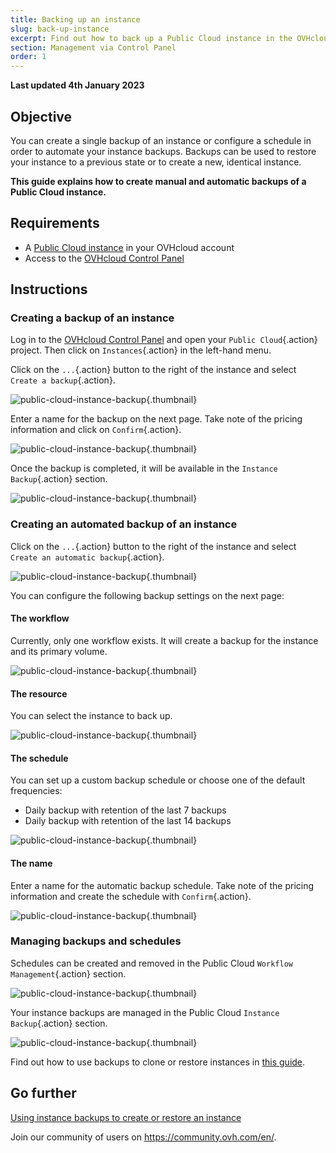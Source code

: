 ```yaml
---
title: Backing up an instance
slug: back-up-instance
excerpt: Find out how to back up a Public Cloud instance in the OVHcloud Control Panel
section: Management via Control Panel
order: 1
---
```


**Last updated 4th January 2023**

## Objective

You can create a single backup of an instance or configure a schedule in order to automate your instance backups. Backups can be used to restore your instance to a previous state or to create a new, identical instance.

**This guide explains how to create manual and automatic backups of a Public Cloud instance.**

## Requirements

- A [Public Cloud instance](https://www.ovhcloud.com/en-sg/public-cloud/) in your OVHcloud account
- Access to the [OVHcloud Control Panel](https://ca.ovh.com/auth/?action=gotomanager&from=https://www.ovh.com/sg/&ovhSubsidiary=sg)

## Instructions

### Creating a backup of an instance

Log in to the [OVHcloud Control Panel](https://ca.ovh.com/auth/?action=gotomanager&from=https://www.ovh.com/sg/&ovhSubsidiary=sg) and open your `Public Cloud`{.action} project. Then click on `Instances`{.action} in the left-hand menu.

Click on the `...`{.action} button to the right of the instance and select `Create a backup`{.action}.

![public-cloud-instance-backup](images/createbackup1.png){.thumbnail}

Enter a name for the backup on the next page. Take note of the pricing information and click on `Confirm`{.action}.

![public-cloud-instance-backup](images/createbackup2.png){.thumbnail}

Once the backup is completed, it will be available in the `Instance Backup`{.action} section.

![public-cloud-instance-backup](images/createbackup3.png){.thumbnail}

### Creating an automated backup of an instance

Click on the `...`{.action} button to the right of the instance and select `Create an automatic backup`{.action}.

![public-cloud-instance-backup](images/createbackup4.png){.thumbnail}

You can configure the following backup settings on the next page:

#### **The workflow** 

Currently, only one workflow exists. It will create a backup for the instance and its primary volume.

![public-cloud-instance-backup](images/createbackup5.png){.thumbnail}

#### **The resource** 

You can select the instance to back up.

![public-cloud-instance-backup](images/createbackup6.png){.thumbnail}

#### **The schedule** 

You can set up a custom backup schedule or choose one of the default frequencies:

- Daily backup with retention of the last 7 backups
- Daily backup with retention of the last 14 backups

![public-cloud-instance-backup](images/createbackup7.png){.thumbnail}

#### **The name** 

Enter a name for the automatic backup schedule. Take note of the pricing information and create the schedule with `Confirm`{.action}.
 
![public-cloud-instance-backup](images/createbackup8.png){.thumbnail}

### Managing backups and schedules

Schedules can be created and removed in the Public Cloud `Workflow Management`{.action} section.

![public-cloud-instance-backup](images/createbackup9.png){.thumbnail}

Your instance backups are managed in the Public Cloud `Instance Backup`{.action} section.

![public-cloud-instance-backup](images/createbackup10.png){.thumbnail}

Find out how to use backups to clone or restore instances in [this guide](https://docs.ovh.com/sg/en/public-cloud/create-restore-virtual-server-from-backup/).

## Go further

[Using instance backups to create or restore an instance](https://docs.ovh.com/sg/en/public-cloud/create-restore-virtual-server-from-backup/)

Join our community of users on <https://community.ovh.com/en/>.